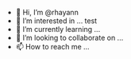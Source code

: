 - 👋 Hi, I’m @rhayann
- 👀 I’m interested in ... test
- 🌱 I’m currently learning ...
- 💞️ I’m looking to collaborate on ...
- 📫 How to reach me ...

<!---
rhayann123/rhayann123 is a ✨ special ✨ repository because its `README.md` (this file) appears on your GitHub profile.
You can click the Preview link to take a look at your changes.
--->
